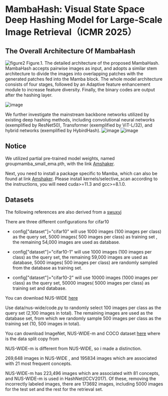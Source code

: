 # MambaHash: Visual State Space Deep Hashing Model for Large-Scale Image Retrieval（ICMR 2025）

## The Overall Architecture Of MambaHash
![figure2](https://github.com/user-attachments/assets/382d08d5-0618-4978-8a60-0f867a40039c)
Figure.1. The detailed architecture of the proposed MambaHash. MambaHash accepts pairwise images as input, and adopts a similar stem architecture to divide the images into overlapping patches with the generated patches fed into the Mamba block. The whole model architecture consists of four stages, followed by an Adaptive feature enhancement module to increase feature diversity. Finally, the binary codes are output after the hashing layer.

![image](https://github.com/user-attachments/assets/eaa07f7e-db3c-4f1f-a312-3eb5135d27f3)

We further investigate the mainstream backbone networks utilized by existing deep hashing methods, including convolutional neural networks (exemplified by ResNet50), Transformer (exemplified by ViT-L/32), and hybrid networks (exemplified by HybirdHash).
![image](https://github.com/user-attachments/assets/ed7c5a73-c76e-412b-91bc-6f18ecb09acc)
![image](https://github.com/user-attachments/assets/0d08e97b-f6b6-4da8-8a10-6d6cff5841a4)

## Notice

We utilized partial pre-trained model weights, named groupmamba_small_ema.pth, with the link [Amshaker](https://github.com/Amshaker/GroupMamba).

Next, you need to install a package specific to Mamba, which can also be found at link [Amshaker](https://github.com/Amshaker/GroupMamba). Please install kernels/selective_scan according to the instructions, you will need cuda>=11.3 and gcc>=8.1.0. 

## Datasets

The following references are also derived from a [swuxyj](https://github.com/swuxyj/DeepHash-pytorch)

There are three different configurations for cifar10

   * config["dataset"]="cifar10" will use 1000 images (100 images per class) as the query set, 5000 images( 500 images per class) as training set , the remaining 54,000 images are used as database.
    
   * config["dataset"]="cifar10-1" will use 1000 images (100 images per class) as the query set, the remaining 59,000 images are used as database, 5000 images( 500 images per class) are randomly sampled from the database as training set.
    
   * config["dataset"]="cifar10-2" will use 10000 images (1000 images per class) as the query set, 50000 images( 5000 images per class) as training set and database.

You can download NUS-WIDE [here](https://github.com/swuxyj/DeepHash-pytorch)

Use data/nus-wide/code.py to randomly select 100 images per class as the query set (2,100 images in total). The remaining images are used as the database set, from which we randomly sample 500 images per class as the training set (10, 500 images in total).

You can download ImageNet, NUS-WIDE-m and COCO dataset [here](https://github.com/swuxyj/DeepHash-pytorch) where is the data split copy from

NUS-WIDE-m is different from NUS-WIDE, so i made a distinction.

269,648 images in NUS-WIDE , and 195834 images which are associated with 21 most frequent concepts.

NUS-WIDE-m has 223,496 images which are associated with 81 concepts, and NUS-WIDE-m is used in HashNet(ICCV2017). Of these, removing the incorrectly labeled images, there are 173692 images, including 5000 images for the test set and the rest for the retrieval set.
